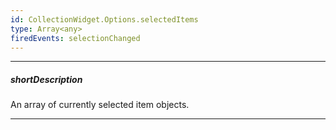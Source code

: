 ```yaml
---
id: CollectionWidget.Options.selectedItems
type: Array<any>
firedEvents: selectionChanged
---
```

---
##### shortDescription
An array of currently selected item objects.

---
